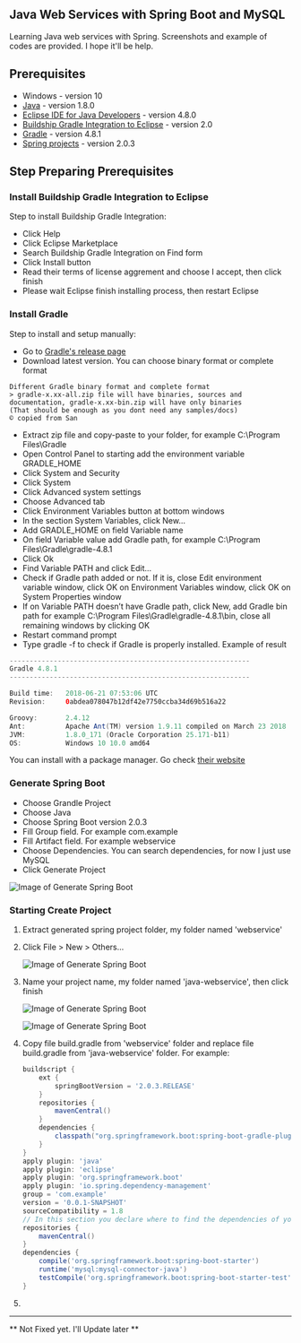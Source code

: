 ## Java Web Services with Spring Boot and MySQL ##
Learning Java web services with Spring. Screenshots and example of codes are provided. I hope it'll be help.



## Prerequisites ##
- Windows - version 10
- [Java](https://java.com) - version 1.8.0
- [Eclipse IDE for Java Developers](http://www.eclipse.org/) - version 4.8.0
- [Buildship Gradle Integration to Eclipse](https://projects.eclipse.org/projects/tools.buildship) - version 2.0
- [Gradle](https://gradle.org/) - version 4.8.1
- [Spring projects](https://start.spring.io/) - version 2.0.3



## Step Preparing Prerequisites ##

### Install Buildship Gradle Integration to Eclipse ###
Step to install Buildship Gradle Integration:
- Click Help
- Click Eclipse Marketplace
- Search Buildship Gradle Integration on Find form
- Click Install button
- Read their terms of license aggrement and choose I accept, then click finish
- Please wait Eclipse finish installing process, then restart Eclipse 


### Install Gradle ###
Step to install and setup manually:
- Go to [Gradle's release page](https://gradle.org/releases/)
- Download latest version. You can choose binary format or complete format
```
Different Gradle binary format and complete format
> gradle-x.xx-all.zip file will have binaries, sources and documentation, gradle-x.xx-bin.zip will have only binaries 
(That should be enough as you dont need any samples/docs)
© copied from San
```
- Extract zip file and copy-paste to your folder, for example C:\Program Files\Gradle
- Open Control Panel to starting add the environment variable GRADLE_HOME
- Click System and Security
- Click System 
- Click Advanced system settings
- Choose Advanced tab 
- Click Environment Variables button at bottom windows
- In the section System Variables, click New...
- Add GRADLE_HOME on field Variable name
- On field Variable value add Gradle path, for example C:\Program Files\Gradle\gradle-4.8.1
- Click Ok
- Find Variable PATH and click Edit…
- Check if Gradle path added or not. If it is, close Edit environment variable window, click OK on Environment Variables window, click OK on System Properties window
- If on Variable PATH doesn’t have Gradle path, click New, add Gradle bin path for example C:\Program Files\Gradle\gradle-4.8.1\bin, close all remaining windows by clicking OK
- Restart command prompt
- Type gradle -f to check if Gradle is properly installed. Example of result
```gradle
------------------------------------------------------------
Gradle 4.8.1
------------------------------------------------------------

Build time:   2018-06-21 07:53:06 UTC
Revision:     0abdea078047b12df42e7750ccba34d69b516a22

Groovy:       2.4.12
Ant:          Apache Ant(TM) version 1.9.11 compiled on March 23 2018
JVM:          1.8.0_171 (Oracle Corporation 25.171-b11)
OS:           Windows 10 10.0 amd64
```

You can install with a package manager. Go check [their website](https://gradle.org/install/)


### Generate Spring Boot ###
- Choose Grandle Project
- Choose Java
- Choose Spring Boot version 2.0.3
- Fill Group field. For example com.example
- Fill Artifact field. For example webservice
- Choose Dependencies. You can search dependencies, for now I just use MySQL 
- Click Generate Project

![Image of Generate Spring Boot](https://github.com/laksmisetiawati/java-web-services-with-springboot-and-mysql/blob/master/img/Generate-Spring-Boot.JPG)


### Starting Create Project ###
1. Extract generated spring project folder, my folder named 'webservice'
2. Click File > New > Others...

	![Image of Generate Spring Boot](https://github.com/laksmisetiawati/java-web-services-with-springboot-and-mysql/blob/master/img/create-new-grandle-project-1.jpg)

3. Name your project name, my folder named 'java-webservice', then click finish

	![Image of Generate Spring Boot](https://github.com/laksmisetiawati/java-web-services-with-springboot-and-mysql/blob/master/img/create-new-grandle-project-2.jpg)

	![Image of Generate Spring Boot](https://github.com/laksmisetiawati/java-web-services-with-springboot-and-mysql/blob/master/img/create-new-grandle-project-3.jpg)

4. Copy file build.gradle from 'webservice' folder and replace file build.gradle from 'java-webservice' folder. For example: 
	
	```gradle
	buildscript {
		ext {
			springBootVersion = '2.0.3.RELEASE'
		}
		repositories {
			mavenCentral()
		}
		dependencies {
			classpath("org.springframework.boot:spring-boot-gradle-plugin:${springBootVersion}")
		}
	}
	apply plugin: 'java'
	apply plugin: 'eclipse'
	apply plugin: 'org.springframework.boot'
	apply plugin: 'io.spring.dependency-management'
	group = 'com.example'
	version = '0.0.1-SNAPSHOT'
	sourceCompatibility = 1.8
	// In this section you declare where to find the dependencies of your project
	repositories {
		mavenCentral()
	}
	dependencies {
		compile('org.springframework.boot:spring-boot-starter')
		runtime('mysql:mysql-connector-java')
		testCompile('org.springframework.boot:spring-boot-starter-test')
	}
	```

5. 





---


** Not Fixed yet. I'll Update later **